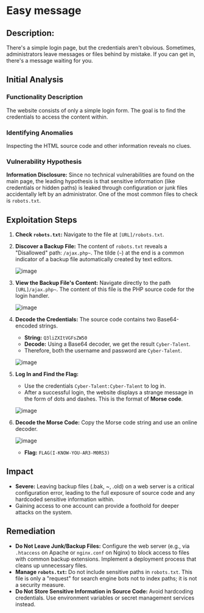 # Easy message

## Description:

There's a simple login page, but the credentials aren't obvious. Sometimes, administrators leave messages or files behind by mistake. If you can get in, there's a message waiting for you.

## Initial Analysis

### Functionality Description
The website consists of only a simple login form. The goal is to find the credentials to access the content within.

### Identifying Anomalies
Inspecting the HTML source code and other information reveals no clues.

### Vulnerability Hypothesis
**Information Disclosure:** Since no technical vulnerabilities are found on the main page, the leading hypothesis is that sensitive information (like credentials or hidden paths) is leaked through configuration or junk files accidentally left by an administrator. One of the most common files to check is `robots.txt`.

## Exploitation Steps

1.  **Check `robots.txt`:** Navigate to the file at `[URL]/robots.txt`.
    
2.  **Discover a Backup File:** The content of `robots.txt` reveals a "Disallowed" path: `/ajax.php~`. The tilde (`~`) at the end is a common indicator of a backup file automatically created by text editors.

    ![image](https://github.com/user-attachments/assets/fdcaf9c2-5ee1-4201-89b5-75fce6d1240a)

4.  **View the Backup File's Content:** Navigate directly to the path `[URL]/ajax.php~`. The content of this file is the PHP source code for the login handler.

    ![image](https://github.com/user-attachments/assets/75f520f2-1c5d-43ad-9689-bf06fd81f48f)


6.  **Decode the Credentials:** The source code contains two Base64-encoded strings.
    - **String:** `Q3liZXItVGFsZW50`
    - **Decode:** Using a Base64 decoder, we get the result `Cyber-Talent`.
    - Therefore, both the username and password are `Cyber-Talent`.

    ![image](https://github.com/user-attachments/assets/0eead2d8-d5a1-47ab-80ca-5c0cfb5c4a72)


7.  **Log In and Find the Flag:**
    - Use the credentials `Cyber-Talent:Cyber-Talent` to log in.
    - After a successful login, the website displays a strange message in the form of dots and dashes. This is the format of **Morse code**.

    ![image](https://github.com/user-attachments/assets/2234da12-2652-4570-9d03-5ca54ad8accf)


8.  **Decode the Morse Code:** Copy the Morse code string and use an online decoder.
    
    ![image](https://github.com/user-attachments/assets/5b2a3747-187c-49e9-b2dc-6d4ef21baa0b)

    - **Flag:** `FLAG(I-KNOW-YOU-AR3-M0RS3)`

## Impact
- **Severe:** Leaving backup files (.bak, ~, .old) on a web server is a critical configuration error, leading to the full exposure of source code and any hardcoded sensitive information within.
- Gaining access to one account can provide a foothold for deeper attacks on the system.

## Remediation
- **Do Not Leave Junk/Backup Files:** Configure the web server (e.g., via `.htaccess` on Apache or `nginx.conf` on Nginx) to block access to files with common backup extensions. Implement a deployment process that cleans up unnecessary files.
- **Manage `robots.txt`:** Do not include sensitive paths in `robots.txt`. This file is only a "request" for search engine bots not to index paths; it is not a security measure.
- **Do Not Store Sensitive Information in Source Code:** Avoid hardcoding credentials. Use environment variables or secret management services instead.
